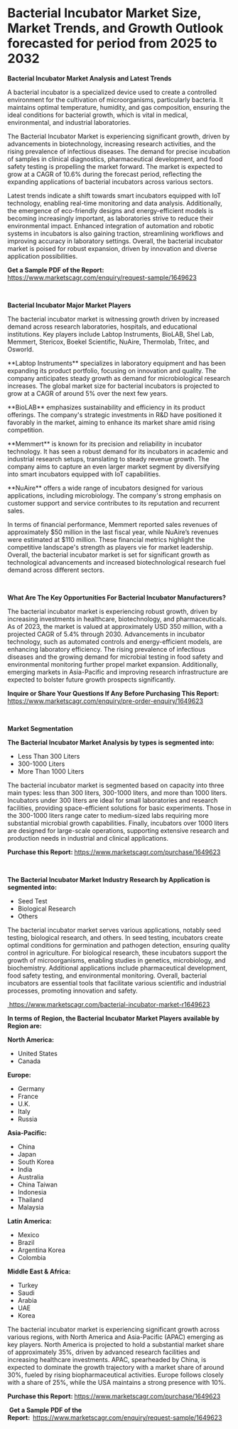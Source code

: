 <p><h1>Bacterial Incubator Market Size, Market Trends, and Growth Outlook forecasted for period from 2025 to 2032</h1></p><p><strong>Bacterial Incubator Market Analysis and Latest Trends</strong></p>
<p><p>A bacterial incubator is a specialized device used to create a controlled environment for the cultivation of microorganisms, particularly bacteria. It maintains optimal temperature, humidity, and gas composition, ensuring the ideal conditions for bacterial growth, which is vital in medical, environmental, and industrial laboratories. </p><p>The Bacterial Incubator Market is experiencing significant growth, driven by advancements in biotechnology, increasing research activities, and the rising prevalence of infectious diseases. The demand for precise incubation of samples in clinical diagnostics, pharmaceutical development, and food safety testing is propelling the market forward. The market is expected to grow at a CAGR of 10.6% during the forecast period, reflecting the expanding applications of bacterial incubators across various sectors.</p><p>Latest trends indicate a shift towards smart incubators equipped with IoT technology, enabling real-time monitoring and data analysis. Additionally, the emergence of eco-friendly designs and energy-efficient models is becoming increasingly important, as laboratories strive to reduce their environmental impact. Enhanced integration of automation and robotic systems in incubators is also gaining traction, streamlining workflows and improving accuracy in laboratory settings. Overall, the bacterial incubator market is poised for robust expansion, driven by innovation and diverse application possibilities.</p></p>
<p><strong>Get a Sample PDF of the Report:&nbsp;</strong> <a href="https://www.marketscagr.com/enquiry/request-sample/1649623?utm_campaign=2012&utm_medium=2&utm_source=Github&utm_content=ia&utm_term=13042025&utm_id=bacterial-incubator">https://www.marketscagr.com/enquiry/request-sample/1649623</a></p>
<p>&nbsp;</p>
<p><strong>Bacterial Incubator Major Market Players</strong></p>
<p><p>The bacterial incubator market is witnessing growth driven by increased demand across research laboratories, hospitals, and educational institutions. Key players include Labtop Instruments, BioLAB, Shel Lab, Memmert, Stericox, Boekel Scientific, NuAire, Thermolab, Tritec, and Osworld.</p><p>**Labtop Instruments** specializes in laboratory equipment and has been expanding its product portfolio, focusing on innovation and quality. The company anticipates steady growth as demand for microbiological research increases. The global market size for bacterial incubators is projected to grow at a CAGR of around 5% over the next few years.</p><p>**BioLAB** emphasizes sustainability and efficiency in its product offerings. The company's strategic investments in R&D have positioned it favorably in the market, aiming to enhance its market share amid rising competition.</p><p>**Memmert** is known for its precision and reliability in incubator technology. It has seen a robust demand for its incubators in academic and industrial research setups, translating to steady revenue growth. The company aims to capture an even larger market segment by diversifying into smart incubators equipped with IoT capabilities.</p><p>**NuAire** offers a wide range of incubators designed for various applications, including microbiology. The company's strong emphasis on customer support and service contributes to its reputation and recurrent sales. </p><p>In terms of financial performance, Memmert reported sales revenues of approximately $50 million in the last fiscal year, while NuAire’s revenues were estimated at $110 million. These financial metrics highlight the competitive landscape's strength as players vie for market leadership. Overall, the bacterial incubator market is set for significant growth as technological advancements and increased biotechnological research fuel demand across different sectors.</p></p>
<p>&nbsp;</p>
<p><strong>What Are The Key Opportunities For Bacterial Incubator Manufacturers?</strong></p>
<p><p>The bacterial incubator market is experiencing robust growth, driven by increasing investments in healthcare, biotechnology, and pharmaceuticals. As of 2023, the market is valued at approximately USD 350 million, with a projected CAGR of 5.4% through 2030. Advancements in incubator technology, such as automated controls and energy-efficient models, are enhancing laboratory efficiency. The rising prevalence of infectious diseases and the growing demand for microbial testing in food safety and environmental monitoring further propel market expansion. Additionally, emerging markets in Asia-Pacific and improving research infrastructure are expected to bolster future growth prospects significantly.</p></p>
<p><strong>Inquire or Share Your Questions If Any Before Purchasing This Report:</strong> <a href="https://www.marketscagr.com/enquiry/pre-order-enquiry/1649623?utm_campaign=2012&utm_medium=2&utm_source=Github&utm_content=ia&utm_term=13042025&utm_id=bacterial-incubator">https://www.marketscagr.com/enquiry/pre-order-enquiry/1649623</a></p>
<p>&nbsp;</p>
<p><strong>Market Segmentation</strong></p>
<p><strong>The Bacterial Incubator Market Analysis by types is segmented into:</strong></p>
<p><ul><li>Less Than 300 Liters</li><li>300-1000 Liters</li><li>More Than 1000 Liters</li></ul></p>
<p><p>The bacterial incubator market is segmented based on capacity into three main types: less than 300 liters, 300-1000 liters, and more than 1000 liters. Incubators under 300 liters are ideal for small laboratories and research facilities, providing space-efficient solutions for basic experiments. Those in the 300-1000 liters range cater to medium-sized labs requiring more substantial microbial growth capabilities. Finally, incubators over 1000 liters are designed for large-scale operations, supporting extensive research and production needs in industrial and clinical applications.</p></p>
<p><strong>Purchase this Report:&nbsp;</strong><a href="https://www.marketscagr.com/purchase/1649623?utm_campaign=2012&utm_medium=2&utm_source=Github&utm_content=ia&utm_term=13042025&utm_id=bacterial-incubator">https://www.marketscagr.com/purchase/1649623</a></p>
<p>&nbsp;</p>
<p><strong>The Bacterial Incubator Market Industry Research by Application is segmented into:</strong></p>
<p><ul><li>Seed Test</li><li>Biological Research</li><li>Others</li></ul></p>
<p><p>The bacterial incubator market serves various applications, notably seed testing, biological research, and others. In seed testing, incubators create optimal conditions for germination and pathogen detection, ensuring quality control in agriculture. For biological research, these incubators support the growth of microorganisms, enabling studies in genetics, microbiology, and biochemistry. Additional applications include pharmaceutical development, food safety testing, and environmental monitoring. Overall, bacterial incubators are essential tools that facilitate various scientific and industrial processes, promoting innovation and safety.</p></p>
<p><a href="https://www.marketscagr.com/bacterial-incubator-market-r1649623?utm_campaign=2012&utm_medium=2&utm_source=Github&utm_content=ia&utm_term=13042025&utm_id=bacterial-incubator">&nbsp;https://www.marketscagr.com/bacterial-incubator-market-r1649623</a></p>
<p><strong>In terms of Region, the Bacterial Incubator Market Players available by Region are:</strong></p>
<p>
    <p> <strong> North America: </strong>
        <ul>
            <li>United States</li>
            <li>Canada</li>
        </ul>
        </p> 
    <p> <strong> Europe: </strong>
        <ul>
            <li>Germany</li>
            <li>France</li>
            <li>U.K.</li>
            <li>Italy</li>
            <li>Russia</li>
        </ul>
        </p> 
    <p> <strong> Asia-Pacific: </strong>
        <ul>
            <li>China</li>
            <li>Japan</li>
            <li>South Korea</li>
            <li>India</li>
            <li>Australia</li>
            <li>China Taiwan</li>
            <li>Indonesia</li>
            <li>Thailand</li>
            <li>Malaysia</li>
        </ul>
        </p> 
    <p> <strong> Latin America: </strong>
        <ul>
            <li>Mexico</li>
            <li>Brazil</li>
            <li>Argentina Korea</li>
            <li>Colombia</li>
        </ul>
        </p> 
    <p> <strong> Middle East & Africa: </strong>
        <ul>
            <li>Turkey</li>
            <li>Saudi</li>
            <li>Arabia</li>
            <li>UAE</li>
            <li>Korea</li>
        </ul>
    </p>
    </p>
<p><p>The bacterial incubator market is experiencing significant growth across various regions, with North America and Asia-Pacific (APAC) emerging as key players. North America is projected to hold a substantial market share of approximately 35%, driven by advanced research facilities and increasing healthcare investments. APAC, spearheaded by China, is expected to dominate the growth trajectory with a market share of around 30%, fueled by rising biopharmaceutical activities. Europe follows closely with a share of 25%, while the USA maintains a strong presence with 10%.</p></p>
<p><strong>Purchase this Report: </strong><a href="https://www.marketscagr.com/purchase/1649623?utm_campaign=2012&utm_medium=2&utm_source=Github&utm_content=ia&utm_term=13042025&utm_id=bacterial-incubator">https://www.marketscagr.com/purchase/1649623</a></p>
<p>&nbsp;<strong>Get a Sample PDF of the Report:&nbsp;&nbsp;</strong><a href="https://www.marketscagr.com/enquiry/request-sample/1649623?utm_campaign=2012&utm_medium=2&utm_source=Github&utm_content=ia&utm_term=13042025&utm_id=bacterial-incubator">https://www.marketscagr.com/enquiry/request-sample/1649623</a></p>
<p><strong></strong></p>
<p><p></p><p></p><p></p></p>